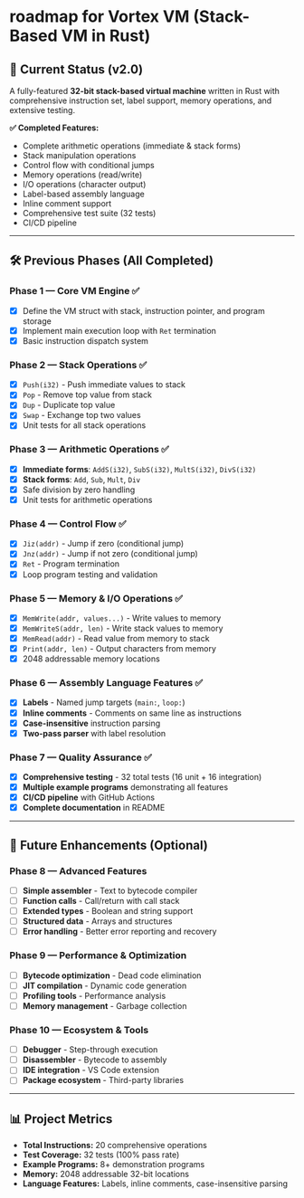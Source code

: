 # roadmap for Vortex VM (Stack-Based VM in Rust)

## 🎯 Current Status (v2.0)
A fully-featured **32-bit stack-based virtual machine** written in Rust with comprehensive instruction set, label support, memory operations, and extensive testing.

**✅ Completed Features:**
- Complete arithmetic operations (immediate & stack forms)
- Stack manipulation operations
- Control flow with conditional jumps
- Memory operations (read/write)
- I/O operations (character output)
- Label-based assembly language
- Inline comment support
- Comprehensive test suite (32 tests)
- CI/CD pipeline

---

## 🛠️ Previous Phases (All Completed)

### Phase 1 — Core VM Engine ✅
- [x] Define the VM struct with stack, instruction pointer, and program storage
- [x] Implement main execution loop with `Ret` termination
- [x] Basic instruction dispatch system

### Phase 2 — Stack Operations ✅
- [x] `Push(i32)` - Push immediate values to stack
- [x] `Pop` - Remove top value from stack
- [x] `Dup` - Duplicate top value
- [x] `Swap` - Exchange top two values
- [x] Unit tests for all stack operations

### Phase 3 — Arithmetic Operations ✅
- [x] **Immediate forms**: `AddS(i32)`, `SubS(i32)`, `MultS(i32)`, `DivS(i32)`
- [x] **Stack forms**: `Add`, `Sub`, `Mult`, `Div`
- [x] Safe division by zero handling
- [x] Unit tests for arithmetic operations

### Phase 4 — Control Flow ✅
- [x] `Jiz(addr)` - Jump if zero (conditional jump)
- [x] `Jnz(addr)` - Jump if not zero (conditional jump)
- [x] `Ret` - Program termination
- [x] Loop program testing and validation

### Phase 5 — Memory & I/O Operations ✅
- [x] `MemWrite(addr, values...)` - Write values to memory
- [x] `MemWriteS(addr, len)` - Write stack values to memory
- [x] `MemRead(addr)` - Read value from memory to stack
- [x] `Print(addr, len)` - Output characters from memory
- [x] 2048 addressable memory locations

### Phase 6 — Assembly Language Features ✅
- [x] **Labels** - Named jump targets (`main:`, `loop:`)
- [x] **Inline comments** - Comments on same line as instructions
- [x] **Case-insensitive** instruction parsing
- [x] **Two-pass parser** with label resolution

### Phase 7 — Quality Assurance ✅
- [x] **Comprehensive testing** - 32 total tests (16 unit + 16 integration)
- [x] **Multiple example programs** demonstrating all features
- [x] **CI/CD pipeline** with GitHub Actions
- [x] **Complete documentation** in README

---

## 🚀 Future Enhancements (Optional)

### Phase 8 — Advanced Features
- [ ] **Simple assembler** - Text to bytecode compiler
- [ ] **Function calls** - Call/return with call stack
- [ ] **Extended types** - Boolean and string support
- [ ] **Structured data** - Arrays and structures
- [ ] **Error handling** - Better error reporting and recovery

### Phase 9 — Performance & Optimization
- [ ] **Bytecode optimization** - Dead code elimination
- [ ] **JIT compilation** - Dynamic code generation
- [ ] **Profiling tools** - Performance analysis
- [ ] **Memory management** - Garbage collection

### Phase 10 — Ecosystem & Tools
- [ ] **Debugger** - Step-through execution
- [ ] **Disassembler** - Bytecode to assembly
- [ ] **IDE integration** - VS Code extension
- [ ] **Package ecosystem** - Third-party libraries

---

## 📊 Project Metrics
- **Total Instructions:** 20 comprehensive operations
- **Test Coverage:** 32 tests (100% pass rate)
- **Example Programs:** 8+ demonstration programs
- **Memory:** 2048 addressable 32-bit locations
- **Language Features:** Labels, inline comments, case-insensitive parsing
